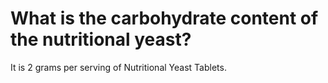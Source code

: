 # What is the carbohydrate content of the nutritional yeast?

It is 2 grams per serving of Nutritional Yeast Tablets.